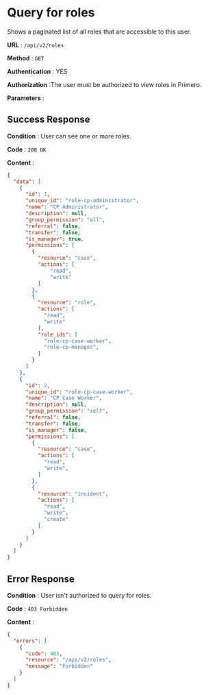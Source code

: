 # Query for roles

Shows a paginated list of all roles that are accessible to this user.

**URL** : `/api/v2/roles`

**Method** : `GET`

**Authentication** : YES

**Authorization** :The user must be authorized to view roles in Primero.

**Parameters** :

## Success Response

**Condition** : User can see one or more roles.

**Code** : `200 OK`

**Content** :

```json
{
  "data": [
    {
      "id": 1,
      "unique_id": "role-cp-administrator",
      "name": "CP Administrator",
      "description": null,
      "group_permission": "all",
      "referral": false,
      "transfer": false,
      "is_manager": true,
      "permissions": [
        {
          "resource": "case",
          "actions": [
              "read",
              "write"
          ]
        },
        {
          "resource": "role",
          "actions": [
            "read",
            "write"
          ],
          "role_ids": [
            "role-cp-case-worker",
            "role-cp-manager",
          ]
        }
      ]
    },
    {
      "id": 2,
      "unique_id": "role-cp-case-worker",
      "name": "CP Case Worker",
      "description": null,
      "group_permission": "self",
      "referral": false,
      "transfer": false,
      "is_manager": false,
      "permissions": [
        {
          "resource": "case",
          "actions": [
            "read",
            "write",
          ]
        },
        {
          "resource": "incident",
          "actions": [
            "read",
            "write",
            "create"
          ]
        }
      ]
    }
  ]
}
```
## Error Response

**Condition** : User isn't authorized to query for roles.

**Code** : `403 Forbidden`

**Content** :

```json
{
  "errors": [
    {
      "code": 403,
      "resource": "/api/v2/roles",
      "message": "Forbidden"
    }
  ]
}
```
